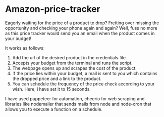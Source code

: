# Amazon-price-tracker
Eagerly waiting for the price of a product to drop? Fretting over missing the opportunity and checking your phone again and again? Well, fuss no more as this price tracker would send you an email when the product comes in your budget! 

It works as follows:
1. Add the url of the desired product in the credentials file.
2. Accepts your budget from the terminal and runs the script.
3. The webpage opens up and scrapes the cost of the product.
4. If the price lies within your budget, a mail is sent to you which contains the dropped price and a link to the product.
5. You can schedule the frequency of the price check according to your wish. Here, i have set it to 15 seconds.

I have used puppeteer for automation, cheerio for web scraping and libraries like nodemailer that sends mails from node and node-cron that allows you to execute a function on a schedule.
